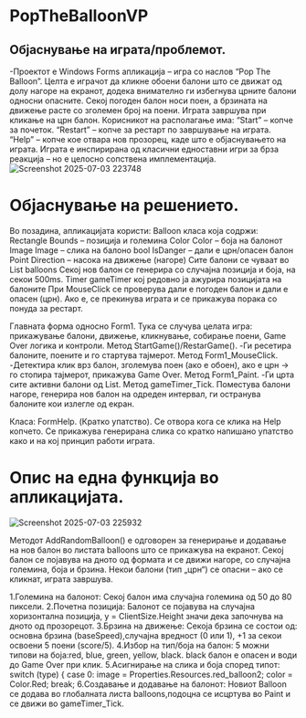 # PopTheBalloonVP
## Објаснување на играта/проблемот.
-Проектот е Windows Forms апликација – игра со наслов “Pop The Balloon”.
Целта е играчот да кликне обоени балони што се движат од долу нагоре на екранот, додека внимателно ги избегнува црните балони односни опасните.
Секој погоден балон носи поен, а брзината на движење расте со зголемен број на поени.
Играта завршува при кликање на црн балон.
Корисникот на располагање има:
	“Start” – копче за почеток.
	“Restart” – копче за рестарт по завршување на играта.
	“Help” – копче кое отвара нов прозорец, каде што е објаснувањето на играта.
Играта е инспирирана од класични едноставни игри за брза реакција – но е целосно сопствена имплементација.
![Screenshot 2025-07-03 223748](https://github.com/user-attachments/assets/fab6c0d5-7953-418f-b7f6-a35aa3bf1875)

# Објаснување на решението.
Во позадина, апликацијата користи:
Balloon класа која содржи:
	Rectangle Bounds – позиција и големина
	Color Color – боја на балонот
	Image Image – слика на балоно
	bool IsDanger – дали е црн/опасен балон
	Point Direction – насока на движење (нагоре)
Сите балони се чуваат во List<Balloon> balloons
Секој нов балон се генерира со случајна позиција и боја, на секои 500ms.
Timer gameTimer кој редовно ја ажурира позицијата на балоните
При MouseClick се проверува дали е погоден балон и дали е опасен (црн). Ако е, се прекинува играта и се прикажува порака со понуда за рестарт.

Главната форма односно Form1.
Тука се случува целата игра: прикажување балони, движење, кликнување, собирање поени, Game Over логика и контроли.
	Метод StartGame()/RestarGame().
 	-Ги ресетира балоните, поените и го стартува тајмерот.
  	Метод Form1_MouseClick.
   	-Детектира клик врз балон, зголемува поен (ако е обоен), ако е црн → го стопира тајмерот, прикажува Game Over.
    	Метод Form1_Paint.
     	-Ги црта сите активни балони од List<Balloon>.
      	Метод gameTimer_Tick.
       	Поместува балони нагоре, генерира нов балон на одреден интервал, ги остранува балоните кои излегле од екран.

 Класа: FormHelp. (Кратко упатство).
 	Се отвора кога се клика на Help копчето. Се прикажува генерирана слика со кратко напишано упатство како и на кој принцип работи играта.

  # Опис на една функција во апликацијата.
  
  ![Screenshot 2025-07-03 225932](https://github.com/user-attachments/assets/a4787af7-1f1a-4c9e-93e3-0f76d2de324f)
  
Методот AddRandomBalloon() е одговорен за генерирање и додавање на нов балон во листата balloons што се прикажува на екранот. Секој балон се 	појавува на дното од формата и се движи нагоре, со случајна големина, боја и брзина. Некои балони (тип „црн“) се опасни – ако се кликнат, играта завршува.

1.Големина на балонот: Секој балон има случајна големина од 50 до 80 пиксели.
2.Почетна позиција: Балонот се појавува на случајна хоризонтална позиција, y = ClientSize.Height значи дека започнува на дното од прозорецот.
3.Брзина на движење: Секоја брзина се состои од: основна брзина (baseSpeed),случајна вредност (0 или 1), +1 за секои освоени 5 поени (score/5).
4.Избор на тип/боја на балон: 5 можни типови на боја:red, blue, green, yellow, black. black балон е опасен и води до Game Over при клик.
5.Асигнирање на слика и боја според типот: switch (type)
{
    case 0:
        image = Properties.Resources.red_balloon2;
        color = Color.Red;
        break;
6.Создавање и додавање на балонот: Новиот Balloon се додава во глобалната листа balloons,подоцна се исцртува во Paint и се движи во gameTimer_Tick.
  
